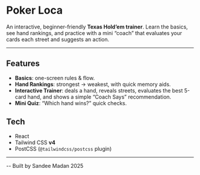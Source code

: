 # Poker Loca
An interactive, beginner-friendly **Texas Hold’em trainer**. Learn the basics, see hand rankings, and practice with a mini “coach” that evaluates your cards each street and suggests an action. 

---

## Features
- **Basics**: one-screen rules & flow.
- **Hand Rankings**: strongest → weakest, with quick memory aids.
- **Interactive Trainer**: deals a hand, reveals streets, evaluates the best 5-card hand, and shows a simple “Coach Says” recommendation.
- **Mini Quiz**: “Which hand wins?” quick checks.

## Tech
- React
- Tailwind CSS **v4**
- PostCSS (`@tailwindcss/postcss` plugin)

---

-- Built by Sandee Madan 2025
